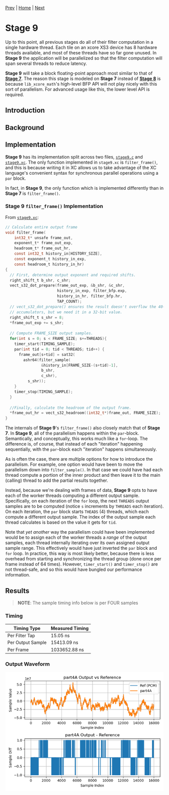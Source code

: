 
[Prev](partD.md) | [Home](../intro.md) | [Next](stage10.md)

# Stage 9

Up to this point, all previous stages do all of their filter computation in a
single hardware thread. Each tile on an xcore XS3 device has 8 hardware threads
available, and most of these threads have so far gone unused. In **Stage 9** the
application will be parallelized so that the filter computation will span
several threads to reduce latency.

**Stage 9** will take a block floating-point approach most similar to that of
[**Stage 7**](stage7.md). The reason this stage is modeled on **Stage 7**
instead of [**Stage 8**](stage8.md) is because `lib_xcore_math`'s high-level BFP
API will not play nicely with this sort of parallelism. For advanced usage like
this, the lower level API is required.

## Introduction

## Background

## Implementation

**Stage 9** has its implementation split across two files, [`stage9.c`](TODO) and [`stage9.xc`](TODO). The only function implemented in `stage9.xc` is `filter_frame()`, and this is because writing it in XC allows us to take advantage of the XC language's convenient syntax for synchronous parallel operations using a `par` block.

In fact, in **Stage 9**, the only function which is implemented differently than in **Stage 7** is `filter_frame()`.

### **Stage 9** `filter_frame()` Implementation

From [`stage9.xc`](TODO):
```C
// Calculate entire output frame
void filter_frame(
    int32_t* unsafe frame_out,
    exponent_t* frame_out_exp,
    headroom_t* frame_out_hr,
    const int32_t history_in[HISTORY_SIZE],
    const exponent_t history_in_exp,
    const headroom_t history_in_hr)
{
  // First, determine output exponent and required shifts.
  right_shift_t b_shr, c_shr;
  vect_s32_dot_prepare(frame_out_exp, &b_shr, &c_shr, 
                       history_in_exp, filter_bfp.exp,
                       history_in_hr, filter_bfp.hr, 
                       TAP_COUNT);
  // vect_s32_dot_prepare() ensures the result doesn't overflow the 40-bit VPU
  // accumulators, but we need it in a 32-bit value.
  right_shift_t s_shr = 8;
  *frame_out_exp += s_shr;

  // Compute FRAME_SIZE output samples.
  for(int s = 0; s < FRAME_SIZE; s+=THREADS){
    timer_start(TIMING_SAMPLE);
    par(int tid = 0; tid < THREADS; tid++) {
      frame_out[s+tid] = sat32(
        ashr64(filter_sample(
                &history_in[FRAME_SIZE-(s+tid)-1], 
                b_shr, 
                c_shr), 
          s_shr));
    }
    timer_stop(TIMING_SAMPLE);
  }

  //Finally, calculate the headroom of the output frame.
  *frame_out_hr = vect_s32_headroom((int32_t*)frame_out, FRAME_SIZE);
}
```

The internals of **Stage 9**'s `filter_frame()` also closely match that of
**Stage 7**. In **Stage 9**, all of the parallelism happens within the
`par`-block. Semantically, and conceptually, this works much like a `for`-loop.
The difference is, of course, that instead of each "iteration" happening
sequentially, with the `par`-block each "iteration" happens simultaneously.

As is often the case, there are multiple options for how to introduce the
parallelism. For example, one option would have been to move the parallelism
down into `filter_sample()`. In that case we could have had each thread compute
a portion of the inner product and then leave it to the main (calling) thread to
add the partial results together.

Instead, because we're dealing with frames of data, **Stage 9** opts to have
each of the worker threads computing a different output sample. Specifically, on
each iteration of the `for` loop, the next `THREADS` output samples are to be
computed (notice `s` increments by `THREADS` each iteration). On each iteration,
the `par` block starts `THEADS` (4) threads, which each compute a different
output sample. The index of the output sample each thread calculates is based on
the value it gets for `tid`.

Note that _yet another_ way the parallelism could have been implemented would be
to assign each of the worker threads a _range_ of the output samples, each
thread internally iterating over its own assigned output sample range. This
effectively would have just inverted the `par` block and `for` loop. In
practice, this way is most likely better, because there is less overhead from
starting and synchronizing the thread group (done once per frame instead of 64
times). However, `timer_start()` and `timer_stop()` are not thread-safe, and so
this would have bungled our performance information.

## Results

> **NOTE**:  The sample timing info below is per FOUR samples

### Timing

| Timing Type       | Measured Timing
|-------------------|-----------------------
| Per Filter Tap    | 15.05 ns
| Per Output Sample | 15413.09 ns
| Per Frame         | 1033652.88 ns

### Output Waveform

![**Part 4A** Output](img/part4A.png)